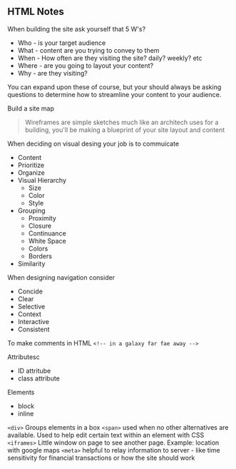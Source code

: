 ## HTML Notes

When building the site ask yourself that 5 W's?
- Who - is your target audience
- What - content are you trying to convey to them
- When - How often are they visiting the site? daily? weekly? etc
- Where - are you going to layout your content?
- Why - are they visiting?

You can expand upon these of course, but your should always be asking questions to determine how to streamline your content to your audience.

Build a site map

> Wireframes are simple sketches much like an architech uses for a building, you'll be making a blueprint of your site layout and content

When deciding on visual desing your job is to commuicate
- Content
- Prioritize
- Organize
- Visual Hierarchy
    - Size
    - Color
    - Style
- Grouping
    - Proximity
    - Closure
    - Continuance
    - White Space
    - Colors
    - Borders
- Similarity

When designing navigation consider
- Concide
- Clear
- Selective
- Context
- Interactive
- Consistent


To make comments in HTML 
`<!-- in a galaxy far fae away -->`

Attributesc
- ID attritube
- class attribute

Elements
- block
- inline

`<div>` Groups elements in a box
`<span>` used when no other alternatives are available. Used to help edit certain text within an element with CSS
`<iframes>` Little window on page to see another page. Example: location with google maps
`<meta>` helpful to relay information to server - like time sensitivity for financial transactions or how the site should work







